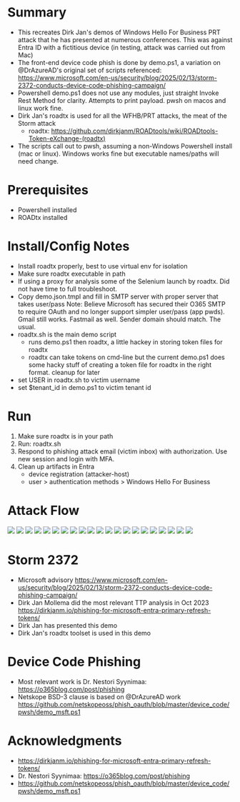 # Summary
- This recreates Dirk Jan's demos of Windows Hello For Business PRT attack that he has
  presented at numerous conferences. This was against Entra ID with a fictitious device
  (in testing, attack was carried out from Mac)
- The front-end device code phish is done by demo.ps1, a variation on @DrAzureAD's original
  set of scripts referenced: https://www.microsoft.com/en-us/security/blog/2025/02/13/storm-2372-conducts-device-code-phishing-campaign/
- Powershell demo.ps1 does not use any modules, just straight Invoke Rest Method for clarity.
  Attempts to print payload. pwsh on macos and linux work fine.
- Dirk Jan's roadtx is used for all the WFHB/PRT attacks, the meat of the Storm attack
  - roadtx: https://github.com/dirkjanm/ROADtools/wiki/ROADtools-Token-eXchange-(roadtx)
- The scripts call out to pwsh, assuming a non-Windows Powershell install (mac or linux). Windows works fine but executable names/paths will need change.

# Prerequisites
- Powershell installed
- ROADtx installed

# Install/Config Notes
- Install roadtx properly, best to use virtual env for isolation
- Make sure roadtx executable in path
- If using a proxy for analysis some of the Selenium launch by roadtx. Did not have time
    to full troubleshoot.
- Copy demo.json.tmpl and fill in SMTP server with proper server that takes user/pass
    Note: Believe Microsoft has secured their O365 SMTP to require OAuth and no longer support
    simpler user/pass (app pwds). Gmail still works. Fastmail as well. Sender domain should
    match. The usual.
- roadtx.sh is the main demo script
    - runs demo.ps1 then roadtx, a little hackey in storing token files for roadtx 
    - roadtx can take tokens on cmd-line but the current demo.ps1 does some hacky stuff of creating a token file for roadtx in the right format. cleanup for later
- set USER in roadtx.sh to victim username 
- set $tenant_id in demo.ps1 to victim tenant id

# Run
1. Make sure roadtx is in your path
2. Run: roadtx.sh
3. Respond to phishing attack email (victim inbox) with authorization. Use new session and login with MFA.
4. Clean up artifacts in Entra
    - device registration (attacker-host)
    - user > authentication methods > Windows Hello For Business

# Attack Flow

![](img/Slide1.png)
![](img/Slide2.png)
![](img/Slide3.png)
![](img/Slide4.png)
![](img/Slide5.png)
![](img/Slide6.png)
![](img/Slide7.png)
![](img/Slide8.png)
![](img/Slide9.png)
![](img/Slide10.png)
![](img/Slide11.png)
![](img/Slide12.png)
![](img/Slide13.png)
![](img/Slide14.png)
![](img/Slide15.png)
![](img/Slide16.png)
![](img/Slide17.png)
![](img/Slide18.png)
![](img/Slide19.png)
![](img/Slide20.png)
![](img/Slide21.png)

# Storm 2372 
- Microsoft advisory
  https://www.microsoft.com/en-us/security/blog/2025/02/13/storm-2372-conducts-device-code-phishing-campaign/
- Dirk Jan Mollema did the most relevant TTP analysis in Oct 2023
  https://dirkjanm.io/phishing-for-microsoft-entra-primary-refresh-tokens/
- Dirk Jan has presented this demo
- Dirk Jan's roadtx toolset is used in this demo

# Device Code Phishing
- Most relevant work is
  Dr. Nestori Syynimaa: https://o365blog.com/post/phishing
- Netskope BSD-3 clause is based on @DrAzureAD work 
  https://github.com/netskopeoss/phish_oauth/blob/master/device_code/pwsh/demo_msft.ps1

# Acknowledgments
- https://dirkjanm.io/phishing-for-microsoft-entra-primary-refresh-tokens/
- Dr. Nestori Syynimaa: https://o365blog.com/post/phishing
- https://github.com/netskopeoss/phish_oauth/blob/master/device_code/pwsh/demo_msft.ps1

